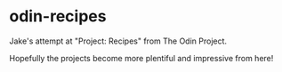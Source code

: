 # odin-recipes
Jake's attempt at "Project: Recipes" from The Odin Project.

Hopefully the projects become more plentiful and impressive from here!